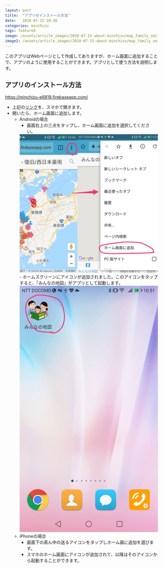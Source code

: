 ```yaml
---
layout: post
title:  "アプリのインストール方法"
date:   2018-07-15 10:30
categories: minchizu
tags: featured
image: /assets/article_images/2018-07-15-about-minchizu/map_family_smile.png
image2: /assets/article_images/2018-07-15-about-minchizu/map_family_smile.png
---
```

このアプリはWebページとして作成してありますが、ホーム画面に追加することで、アプリのように使用することができます。アプリとして使う方法を説明します。

## アプリのインストール方法

<a href="https://minchizu-e6818.firebaseapp.com/">https://minchizu-e6818.firebaseapp.com/</a>

- 上記の<a href="https://minchizu-e6818.firebaseapp.com/">リンク</a>を、スマホで開きます。
- 開いたら、ホーム画面に追加します。
    - Androidの場合
        - 画面右上の三点をタップし、ホーム画面に追加を選択してください。
        <img src="/assets/article_images/2018-07-15-how2install/2018-07-15-how2use_install.jpg"/>
        - ホームスクリーンにアイコンが追加されました。このアイコンをタップすると、「みんなの地図」がアプリとして起動します。
        <img src="/assets/article_images/2018-07-15-how2install/2018-07-15-how2use_install_after.jpg"/>
    - iPhoneの場合
        - 画面下の真ん中の送るアイコンをタップしホーム画に追加を選びます。
        - スマホのホーム画面にアイコンが追加されて、以降はそのアイコンから起動することができます。

